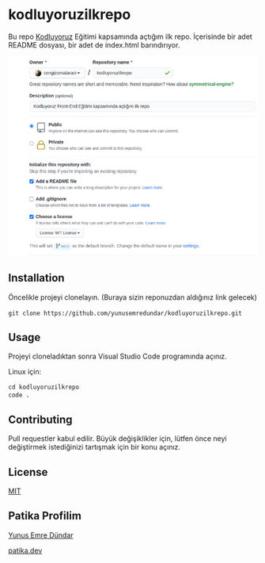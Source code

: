 # kodluyoruzilkrepo
Bu repo [Kodluyoruz](https://www.kodluyoruz.org) Eğitimi kapsamında açtığım ilk repo. İçerisinde bir adet README dosyası, bir adet de index.html barındırıyor.

![resim](https://github.com/Kodluyoruz/taskforce/raw/main/git/odev1/figures/github.png)

## Installation
Öncelikle projeyi clonelayın. (Buraya sizin reponuzdan aldığınız link gelecek)

`git clone https://github.com/yunusemredundar/kodluyoruzilkrepo.git`

## Usage
Projeyi cloneladıktan sonra Visual Studio Code programında açınız.

Linux için:

```
cd kodluyoruzilkrepo
code .
```

## Contributing
Pull requestler kabul edilir. Büyük değişiklikler için, lütfen önce neyi değiştirmek istediğinizi tartışmak için bir konu açınız.

## License
[MIT](https://choosealicense.com/licenses/mit/)

## Patika Profilim

[Yunus Emre Dündar](https://app.patika.dev/yunusemredundar)

[patika.dev](http://www.patika.dev)
